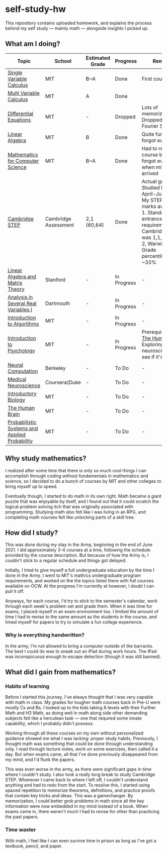 # self-study-hw
This repository contains uploaded homework, and explains the process behind my self study — mainly math — alongside insights I picked up.

## What am I doing?
|Topic|School|Estimated Grade|Progress|Remarks|
|-----|--|--------|-------|----|
|[Single Variable Calculus](https://ocw.mit.edu/courses/mathematics/18-01sc-single-variable-calculus-fall-2010/index.htm)|MIT|B~A|Done|First course|
|[Multi Variable Calculus](https://ocw.mit.edu/courses/mathematics/18-02-multivariable-calculus-fall-2007/)|MIT|A|Done||
|[Differential Equations](https://ocw.mit.edu/courses/mathematics/18-03-differential-equations-spring-2010/)|MIT|-|Dropped|Lots of memorization. Dropped at Fourier Series|
|[Linear Algebra](https://ocw.mit.edu/courses/18-06sc-linear-algebra-fall-2011/)|MIT|B|Done|Quite fun but forgot everything|
|[Mathematics for Computer Science](https://ocw.mit.edu/courses/electrical-engineering-and-computer-science/6-042j-mathematics-for-computer-science-fall-2010/)|MIT|B~A|Done|Had to restart this course because I forgot everything when midterms arrived|
|[Cambridge STEP](https://www.maths.cam.ac.uk/undergrad/admissions/step)|Cambridge Assessment|2,1 (60,64)|Done|Actual grades. Studied between April-June 2022. My STEP II were 2 marks away from 1. Standard entrance requirements for Cambridge Math was 1,1, Imperial: 2, Warwick: 2. Grade percentiles:~23%, ~33%|
|[Linear Algebra and Matrix Theory](http://math.stanford.edu/~church/teaching/113-F15/)|Stanford|-|In Progress|-|
|[Analysis in Several Real Variables I](https://math.dartmouth.edu/~jvoight/Fa2010-241/)|Dartmouth|-|In Progress|-|
|[Introduction to Algorithms](https://ocw.mit.edu/courses/6-006-introduction-to-algorithms-spring-2020/)|MIT|-|In Progress|-|
|[Introduction to Psychology](https://ocw.mit.edu/courses/9-00sc-introduction-to-psychology-fall-2011/)|MIT|-|In Progress|Prerequisite for [The Human Brain.](https://ocw.mit.edu/courses/9-13-the-human-brain-spring-2019/) Exploring neuroscience to see if it's fun|
|[Neural Computation](https://redwood.berkeley.edu/courses/vs265-fall-2018/)|Berkeley|-|To Do|-|
|[Medical Neuroscience](https://www.coursera.org/learn/medical-neuroscience)|Coursera(Duke|-|To Do|-|
|[Introductory Biology](https://ocw.mit.edu/courses/7-016-introductory-biology-fall-2018/)|MIT|-|To Do|-|
|[The Human Brain](https://ocw.mit.edu/courses/9-13-the-human-brain-spring-2019/)|MIT|-|To Do|-|
|[Probabilistic Systems and Applied Probability](https://ocw.mit.edu/courses/6-041sc-probabilistic-systems-analysis-and-applied-probability-fall-2013/)|MIT|-|To Do|-|
## Why study mathematics?
I realized after some time that there is only so much cool things I can accomplish through coding without fundamentals in mathematics and science, so I decided to do a bunch of courses by MIT and other colleges to bring myself up to speed. 

Eventually though, I started to do math in its own right. Math became a giant puzzle that was enjoyable by itself, and I found out that it could scratch the logical problem solving itch that was originally associated with programming. Studying math also felt like I was living in an RPG, and completing math courses felt like unlocking parts of a skill tree.

## How did I study?
This was done during my stay in the Army, beginning in the end of June 2021. I did approximately 3-4 courses at a time, following the schedule provided by the course description. But because of how the Army is, I couldn't stick to a regular schedule and things got delayed. 

Initially, I tried to give myself a full undergraduate education by the time I done in the Army. I went to MIT's math/cs undergraduate program requirements, and worked on the the topics listed there with full courses available on OCW. At the progress I'm currently at however, I doubt I can pull it off.

Anyways, for each course, I'd try to stick to the semester's calendar, work through each week's problem set and grade them. When it was time for exams, I placed myself in an exam environment too. I limited the amount of time I had to revise to the same amount as the students in the course, and timed myself for papers to try to simulate a fun college experience.

### Why is everything handwritten?
In the army, I'm not allowed to bring a computer outside of the barracks. The best I could do was to sneak out an iPad during work hours. The iPad was inconspicuous enough to escape detection (though it was still banned). 

## What did I gain from mathematics?
### Habits of learning
Before I started this journey, I've always thought that I was very capable with math in class. My grades for tougher math courses back in Pre-U were mostly Cs and Bs. I looked up to the kids taking A levels with their Further Math and H3 Math, as doing well in math along side other demanding subjects felt like a herculean task — one that required some innate capability, which I probably didn't possess.

Working through all these courses on my own without personalized guidance showed me what I was lacking: proper study habits. Previously, I thought math was something that could be done through understanding only. I read through lecture notes, work on some exercises, then called it a day. But when exams came, all that I've done previously disappeared from my mind, and I'd flunk the papers.

This was even worse in the army, as there were significant gaps in time where I couldn't study. I also took a really long break to study Cambridge STEP. Whenever I came back to where I left off, I couldn't understand anything and had to redo from the start. To resolve this, I started using spaced repetition to memorize theorems, definitions, and practice proofs that contain key tricks and ideas. This was a gamechanger. By memorization, I could better grok problems in math since all the key information were now embedded in my mind instead of a book. When exams came in, there weren't much I had to revise for other than practicing the past papers. 
### Time waster
With math, I feel like I can even survive time in prison as long as I've got a textbook, pencil, and paper.

